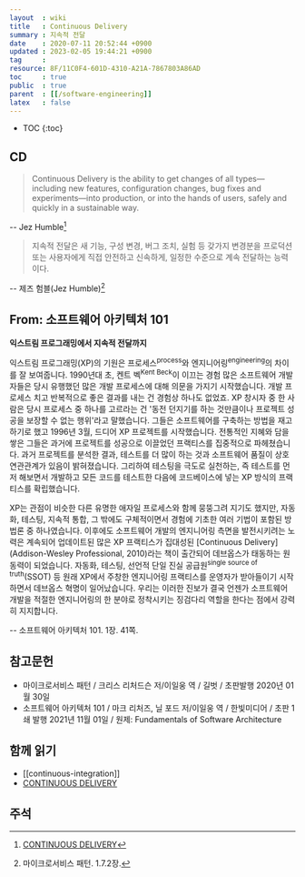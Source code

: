 ```yaml
---
layout  : wiki
title   : Continuous Delivery
summary : 지속적 전달
date    : 2020-07-11 20:52:44 +0900
updated : 2023-02-05 19:44:21 +0900
tag     : 
resource: 8F/11C0F4-601D-4310-A21A-7867803A86AD
toc     : true
public  : true
parent  : [[/software-engineering]]
latex   : false
---
```

* TOC
{:toc}

## CD

> Continuous Delivery is the ability to get changes of all types—including new features, configuration changes, bug fixes and experiments—into production, or into the hands of users, safely and quickly in a sustainable way.
>
-- Jez Humble[^continuousdelivery]
>
> 지속적 전달은 새 기능, 구성 변경, 버그 조치, 실험 등 갖가지 변경분을 프로덕션 또는 사용자에게 직접 안전하고 신속하게, 일정한 수준으로 계속 전달하는 능력이다.
>
-- 제즈 험블(Jez Humble)[^richardson-64]

## From: 소프트웨어 아키텍처 101

>
**익스트림 프로그래밍에서 지속적 전달까지**
>
익스트림 프로그래밍(XP)의 기원은 프로세스<sup>process</sup>와 엔지니어링<sup>engineering</sup>의 차이를 잘 보여줍니다.
1990년대 초, 켄트 벡<sup>Kent Beck</sup>이 이끄는 경험 많은 소프트웨어 개발자들은 당시 유행했던 많은 개발 프로세스에 대해 의문을 가지기 시작했습니다.
개발 프로세스 치고 반복적으로 좋은 결과를 내는 건 경험상 하나도 없었죠.
XP 창시자 중 한 사람은 당시 프로세스 중 하나를 고르라는 건 '동전 던지기를 하는 것만큼이나 프로젝트 성공을 보장할 수 없는 행위'라고 말했습니다.
그들은 소프트웨어를 구축하는 방법을 재고하기로 했고 1996년 3월, 드디어 XP 프로젝트를 시작했습니다.
전통적인 지혜와 담을 쌓은 그들은 과거에 프로젝트를 성공으로 이끌었던 프랙티스를 집중적으로 파헤쳤습니다.
과거 프로젝트를 분석한 결과, 테스트를 더 많이 하는 것과 소프트웨어 품질이 상호 연관관계가 있음이 밝혀졌습니다.
그리하여 테스팅을 극도로 실천하는, 즉 테스트를 먼저 해보면서 개발하고 모든 코드를 테스트한 다음에 코드베이스에 넣는 XP 방식의 프랙티스를 확립했습니다.
>
XP는 관점이 비슷한 다른 유명한 애자일 프로세스와 함께 뭉뚱그려 지기도 했지만,
자동화, 테스팅, 지속적 통합, 그 밖에도 구체적이면서 경험에 기초한 여러 기법이 포함된 방법론 중 하나였습니다.
이후에도 소프트웨어 개발의 엔지니어링 측면을 발전시키려는 노력은 계속되어 업데이트된 많은 XP 프랙티스가 집대성된 [Continuous Delivery] (Addison-Wesley Professional, 2010)라는 책이 출간되어 데브옵스가 태동하는 원동력이 되었습니다.
자동화, 테스팅, 선언적 단일 진실 공급원<sup>single source of truth</sup>(SSOT) 등 원래 XP에서 주창한 엔지니어링 프랙티스를 운영자가 받아들이기 시작하면서 데브옵스 혁명이 일어났습니다.
우리는 이러한 진보가 결국 언젠가 소프트웨어 개발을 적절한 엔지니어링의 한 분야로 정착시키는 징검다리 역할을 한다는 점에서 강력히 지지합니다.
>
-- 소프트웨어 아키텍처 101. 1장. 41쪽.

## 참고문헌

- 마이크로서비스 패턴 / 크리스 리처드슨 저/이일웅 역 / 길벗 / 초판발행 2020년 01월 30일
- 소프트웨어 아키텍처 101 / 마크 리처즈, 닐 포드 저/이일웅 역 / 한빛미디어 / 초판 1쇄 발행 2021년 11월 01일 / 원제: Fundamentals of Software Architecture

## 함께 읽기

- [[continuous-integration]]
- [CONTINUOUS DELIVERY][cdcom]

## 주석

[^richardson-64]: 마이크로서비스 패턴. 1.7.2장.
[^continuousdelivery]: [CONTINUOUS DELIVERY][cdcom]


[cdcom]: https://continuousdelivery.com/

